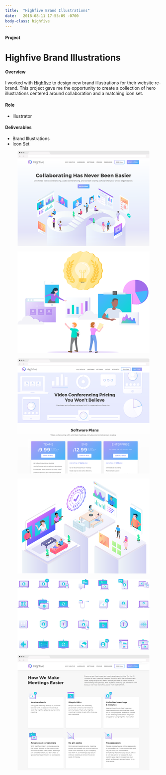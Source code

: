 ```yaml
---
title:  "Highfive Brand Illustrations"
date:   2018-08-11 17:55:09 -0700
body-class: highfive
---
```

<div class="container project-header">
  <div class="row">
    <div class="col-md-3 title">
      <h4>Project</h4>
      <h1>Highfive Brand Illustrations</h1>
    </div>
    <div class="col-md-6 overview">
      <h4>Overview</h4>
      <p>I worked with <a href="https://highfive.com">Highfive</a> to design new brand illustrations for their website re-brand. This project gave me the opportunity to create a collection of hero illustrations centered around collaboration and a matching icon set.</p>
    </div>
    <div class="col-md-2 offset-md-1 role">
      <h4>Role</h4>
      <ul>
        <li>Illustrator</li>
      </ul>
      <h4>Deliverables</h4>
      <ul>
        <li>Brand Illustrations</li>
        <li>Icon Set</li>
      </ul>
    </div>
  </div>
</div>

<section class="container-fluid home">
  <div class="container">
    <div class="row">
      <figure class="col-12">
        <img src="../img/highfive-illustrations/highfive-homepage.png" alt="Highfive Homepage Hero">
      </figure>
    </div>
  </div>
</section>
<section class="container-fluid fast-company">
  <div class="container">
    <div class="row">
      <figure class="col-md-8 offset-md-2">
        <img src="../img/highfive-illustrations/fast-company-collab.png" alt="Highfive Fast Company Hero">
      </figure>
    </div>
  </div>
</section>
<section class="container-fluid pricing">
  <div class="container">
    <div class="row">
      <figure class="col-12">
        <img src="../img/highfive-illustrations/highfive-pricing.png" alt="Highfive Pricing Hero">
      </figure>
    </div>
  </div>
</section>
<section class="container-fluid guaranteed">
  <div class="container">
    <div class="row">
      <figure class="col-md-10 offset-md-1">
        <img src="../img/highfive-illustrations/guaranteed-easy.png" alt="Highfive Guaranteed Easy Hero">
      </figure>
    </div>
  </div>
</section>
<section class="container icons">
  <div class="row">
    <figure class="col-12">
      <img src="../img/highfive-illustrations/highfive-icons.png" alt="Highfive Icons">
    </figure>
  </div>
</section>
<section class="container-fluid icon-page">
  <div class="container">
    <div class="row">
      <figure class="col-12">
        <img src="../img/highfive-illustrations/highfive-icon-page.png" alt="Highfive Pricing Hero">
      </figure>
    </div>
  </div>
</section>

